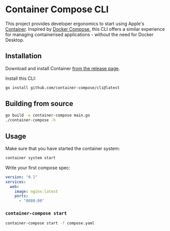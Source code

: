 # Container Compose CLI

This project provides developer ergonomics to start using Apple's [Container](https://github.com/apple/container). Inspired by [Docker Compose](https://github.com/docker/compose), this CLI offers a similar experience for managing containerised applications - without the need for Docker Desktop.

## Installation

Download and install Container [from the release page](https://github.com/apple/container/releases).

Install this CLI:

```bash
go install github.com/container-compose/cli@latest
```

## Building from source

```bash
go build -o container-compose main.go
./container-compose -h
```

## Usage

Make sure that you have started the container system:

```bash
container system start
```

Write your first compose spec:

```yaml
version: "0.1"
services:
  web:
    image: nginx:latest
    ports:
      - "8080:80"
```

### `container-compose start`

```bash
container-compose start -f compose.yaml
```
